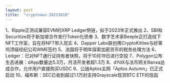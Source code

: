```yaml
---
layout: post
title:  "cryptnews-20221018"
---
```

1、Ripple正测试兼容EVM的XRP Ledger侧链，拟于2023年正式推出
2、SBI和Securitize将于新加坡合作发行Token化债券
3、数字艺术家Beeple正打造线下NFT工作室，旨在将NFT带入现实
4、Dapper Labs联创携CryptoKitties与好莱坞顶级经纪公司WME签约
5、法国将于明年探索加密货币的税务处理方法
6、Ledger：已对NFT通行证持有者快照，将于10月19日进行空投
7、Polygon公布生态进展：dApp数量达5.3万，月活开发者超1.3万
8、dYdX与法币网关Banxa达成合作，允许用户直接购买USDC
9、公链Aptos主网「Aptos Autumn」已正式启动
10、福布斯：SEC已收到超过1.1万封支持Grayscale现货BTC ETF的信函

